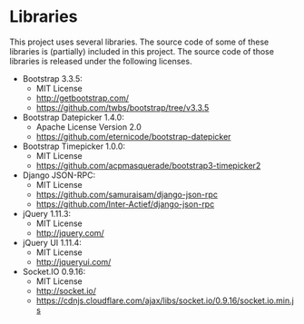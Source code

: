# Libraries

This project uses several libraries. The source code of some of these libraries
is (partially) included in this project. The source code of those libraries is
released under the following licenses.

* Bootstrap 3.3.5:
  * MIT License
  * http://getbootstrap.com/
  * https://github.com/twbs/bootstrap/tree/v3.3.5 
* Bootstrap Datepicker 1.4.0:
  * Apache License Version 2.0
  * https://github.com/eternicode/bootstrap-datepicker
* Bootstrap Timepicker 1.0.0:
  * MIT License
  * https://github.com/acpmasquerade/bootstrap3-timepicker2 
* Django JSON-RPC:
  * MIT License
  * https://github.com/samuraisam/django-json-rpc
  * https://github.com/Inter-Actief/django-json-rpc 
* jQuery 1.11.3:
  * MIT License
  * http://jquery.com/
* jQuery UI 1.11.4:
  * MIT License
  * http://jqueryui.com/ 
* Socket.IO 0.9.16:
  * MIT License
  * http://socket.io/
  * https://cdnjs.cloudflare.com/ajax/libs/socket.io/0.9.16/socket.io.min.js
